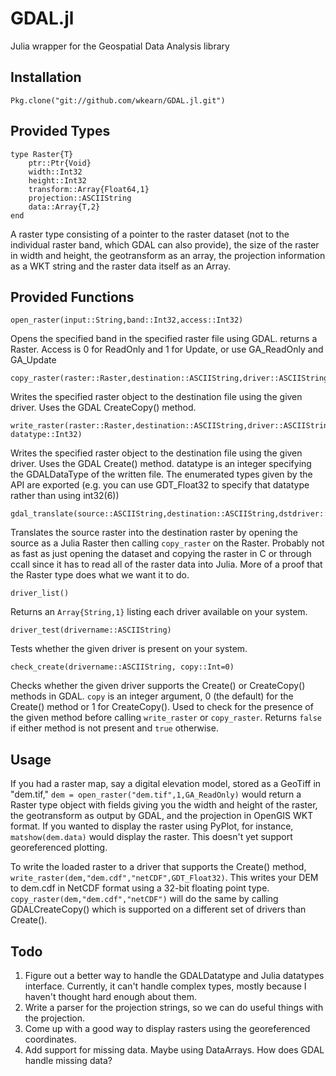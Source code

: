 GDAL.jl
=======

Julia wrapper for the Geospatial Data Analysis library

## Installation ##

	Pkg.clone("git://github.com/wkearn/GDAL.jl.git")

## Provided Types ##

	type Raster{T}
		ptr::Ptr{Void}
		width::Int32
		height::Int32
		transform::Array{Float64,1}
		projection::ASCIIString
		data::Array{T,2}
	end

A raster type consisting of a pointer to the raster dataset (not to the individual raster band, which GDAL can also provide), the size of the raster in width and height, the geotransform as an array, the projection information as a WKT string and the raster data itself as an Array.

## Provided Functions ##

	open_raster(input::String,band::Int32,access::Int32)

Opens the specified band in the specified raster file using GDAL. returns a Raster. Access is 0 for ReadOnly and 1 for Update, or use GA\_ReadOnly and GA\_Update

	copy_raster(raster::Raster,destination::ASCIIString,driver::ASCIIString)

Writes the specified raster object to the destination file using the given driver. Uses the GDAL CreateCopy() method.

	write_raster(raster::Raster,destination::ASCIIString,driver::ASCIIString, datatype::Int32)

Writes the specified raster object to the destination file using the given driver. Uses the GDAL Create() method. datatype is an integer specifying the GDALDataType of the written file. The enumerated types given by the API are exported (e.g. you can use GDT_Float32 to specify that datatype rather than using int32(6))

	gdal_translate(source::ASCIIString,destination::ASCIIString,dstdriver::ASCIIString)

Translates the source raster into the destination raster by opening the source as a Julia Raster then calling `copy_raster` on the Raster. Probably not as fast as just opening the dataset and copying the raster in C or through ccall since it has to read all of the raster data into Julia. More of a proof that the Raster type does what we want it to do.

	driver_list()

Returns an `Array{String,1}` listing each driver available on your system.

	driver_test(drivername::ASCIIString)

Tests whether the given driver is present on your system.

	check_create(drivername::ASCIIString, copy::Int=0)

Checks whether the given driver supports the Create() or CreateCopy() methods in GDAL. `copy` is an integer argument, 0 (the default) for the Create() method or 1 for CreateCopy(). Used to check for the presence of the given method before calling `write_raster` or `copy_raster`. Returns `false` if either method is not present and `true` otherwise.

## Usage ##

If you had a raster map, say a digital elevation model, stored as a GeoTiff in "dem.tif," `dem = open_raster("dem.tif",1,GA_ReadOnly)` would return a Raster type object with fields giving you the width and height of the raster, the geotransform as output by GDAL, and the projection in OpenGIS WKT format. If you wanted to display the raster using PyPlot, for instance, `matshow(dem.data)` would display the raster. This doesn't yet support georeferenced plotting.

To write the loaded raster to a driver that supports the Create() method, `write_raster(dem,"dem.cdf","netCDF",GDT_Float32)`. This writes your DEM to dem.cdf in NetCDF format using a 32-bit floating point type. `copy_raster(dem,"dem.cdf","netCDF")` will do the same by calling GDALCreateCopy() which is supported on a different set of drivers than Create().

## Todo ##

1. Figure out a better way to handle the GDALDatatype and Julia datatypes interface. Currently, it can't handle complex types, mostly because I haven't thought hard enough about them.
2. Write a parser for the projection strings, so we can do useful things with the projection.
3. Come up with a good way to display rasters using the georeferenced coordinates.
4. Add support for missing data. Maybe using DataArrays. How does GDAL handle missing data?
